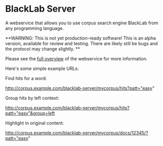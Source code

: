 BlackLab Server
===============

A webservice that allows you to use corpus search engine BlackLab from any programming language.

**WARNING: This is not yet production-ready software! This is an alpha version, available for review and testing. There are likely still be bugs and the protocol may change slightly. **

Please see the [full overview](https://github.com/INL/BlackLab-server/wiki/BlackLab-Server-overview) of the webservice for more information.

Here's some simple example URLs:

Find hits for a word:

  http://corpus.example.com/blacklab-server/mycorpus/hits?patt="easy"

Group hits by left context:

  http://corpus.example.com/blacklab-server/mycorpus/hits?patt="easy"&group=left

Highlight in original content:

  http://corpus.example.com/blacklab-server/mycorpus/docs/12345/?patt="easy"

